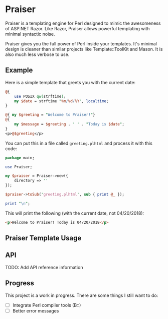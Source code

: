 # Praiser
Praiser is a templating engine for Perl designed to mimic the awesomeness of ASP.NET Razor. Like Razor, Praiser allows powerful templating with minimal syntactic noise.

Praiser gives you the full power of Perl inside your templates. It's minimal design is cleaner than similar projects like Template::ToolKit and Mason. It is also much less verbose to use.

## Example
Here is a simple template that greets you with the current date:

```perl
@{
	use POSIX qw(strftime);
	my $date = strftime "%m/%d/%Y", localtime;
}

@{ my $greeting = "Welcome to Praiser!"}
@{
	my $message = $greeting . ' ' . "Today is $date";
}
<p>@$greeting</p>
```

You can put this in a file called `greeting.plhtml` and process it with this code:

```perl
package main;

use Praiser;

my $praiser = Praiser->new({
	directory => ''
});

$praiser->toSub('greeting.plhtml', sub { print @_ });

print "\n";

```

This will print the following (with the current date, not 04/20/2018):

```html
<p>Welcome to Praiser! Today is 04/20/2018</p>
```

## Praiser Template Usage

## API
TODO: Add API reference information

## Progress
This project is a work in progress. There are some things I still want to do:

- [ ] Integrate Perl compiler tools (B::)
- [ ] Better error messages